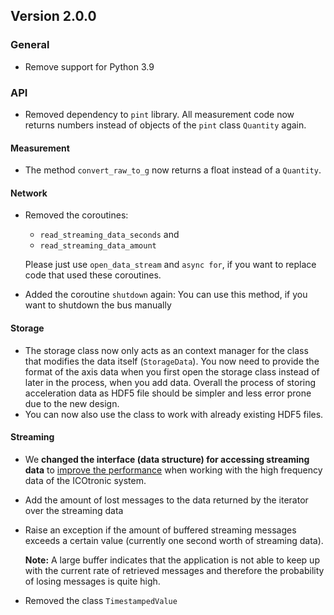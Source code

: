 ## Version 2.0.0

### General

- Remove support for Python 3.9

### API

- Removed dependency to `pint` library. All measurement code now returns numbers instead of objects of the `pint` class `Quantity` again.

#### Measurement

- The method `convert_raw_to_g` now returns a float instead of a `Quantity`.

#### Network

- Removed the coroutines:

  - `read_streaming_data_seconds` and
  - `read_streaming_data_amount`

  Please just use `open_data_stream` and `async for`, if you want to replace code that used these coroutines.

- Added the coroutine `shutdown` again: You can use this method, if you want to shutdown the bus manually

#### Storage

- The storage class now only acts as an context manager for the class that modifies the data itself (`StorageData`). You now need to provide the format of the axis data when you first open the storage class instead of later in the process, when you add data. Overall the process of storing acceleration data as HDF5 file should be simpler and less error prone due to the new design.
- You can now also use the class to work with already existing HDF5 files.

#### Streaming

- We **changed the interface (data structure) for accessing streaming data** to [improve the performance](https://github.com/MyTooliT/ICOc/issues/40) when working with the high frequency data of the ICOtronic system.

- Add the amount of lost messages to the data returned by the iterator over the streaming data

- Raise an exception if the amount of buffered streaming messages exceeds a certain value (currently one second worth of streaming data).

  **Note:** A large buffer indicates that the application is not able to keep up
  with the current rate of retrieved messages and therefore the probability of
  losing messages is quite high.

- Removed the class `TimestampedValue`
